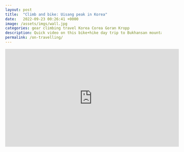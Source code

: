 ```yaml
---
layout: post
title:  "Climb and bike: Uisang peak in Korea"
date:   2022-09-23 00:26:41 +0000
image: /assets/imgs/wall.jpg
categories: gear climbing travel Korea Corea Goran Kropp
description: Quick video on this bike+hike day trip to Bukhansan mountains close to Seoul.
permalink: /on-travelling/
---
```


<iframe width="560" height="315" src="https://www.youtube.com/embed/wxOUIUkCiZA" title="YouTube video player" frameborder="0" allow="accelerometer; autoplay; clipboard-write; encrypted-media; gyroscope; picture-in-picture" allowfullscreen></iframe>

